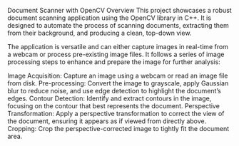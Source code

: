 Document Scanner with OpenCV
Overview
This project showcases a robust document scanning application using the OpenCV library in C++. It is designed to automate the process of scanning documents, extracting them from their background, and producing a clean, top-down view.

The application is versatile and can either capture images in real-time from a webcam or process pre-existing image files. It follows a series of image processing steps to enhance and prepare the image for further analysis:

Image Acquisition: Capture an image using a webcam or read an image file from disk.
Pre-processing: Convert the image to grayscale, apply Gaussian blur to reduce noise, and use edge detection to highlight the document’s edges.
Contour Detection: Identify and extract contours in the image, focusing on the contour that best represents the document.
Perspective Transformation: Apply a perspective transformation to correct the view of the document, ensuring it appears as if viewed from directly above.
Cropping: Crop the perspective-corrected image to tightly fit the document area.
